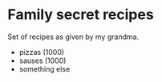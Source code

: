# Family secret recipes

Set of recipes as given by my grandma.

- pizzas (1000)
- sauses (1000)
- something else